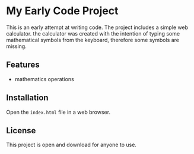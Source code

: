 # My Early Code Project

This is an early attempt at writing code. The project includes a simple web calculator. 
the calculator was created with the intention of typing some mathematical symbols from the keyboard, therefore some symbols are missing.

## Features
- mathematics operations
  
## Installation
Open the `index.html` file in a web browser.

## License
This project is open and download for anyone to use.
